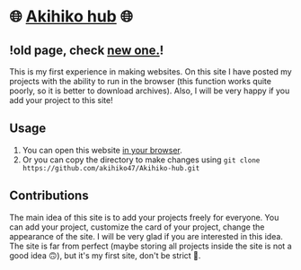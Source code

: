 # 🌐 [Akihiko hub](akihiko47.github.io/Akihiko-hub/) 🌐
## !old page, check [new one.](https://github.com/akihiko47/My-Projects-Page)!
This is my first experience in making websites. On this site I have posted my projects with the ability to run in the browser (this function works quite poorly, so it is better to download archives). Also, I will be very happy if you add your project to this site!

## Usage
1. You can open this website [in your browser](akihiko47.github.io/Akihiko-hub/).
2. Or you can copy the directory to make changes using ```git clone https://github.com/akihiko47/Akihiko-hub.git```

## Contributions
The main idea of this site is to add your projects freely for everyone. You can add your project, customize the card of your project, change the appearance of the site. I will be very glad if you are interested in this idea. The site is far from perfect (maybe storing all projects inside the site is not a good idea 🙃), but it's my first site, don't be strict 🥺.
